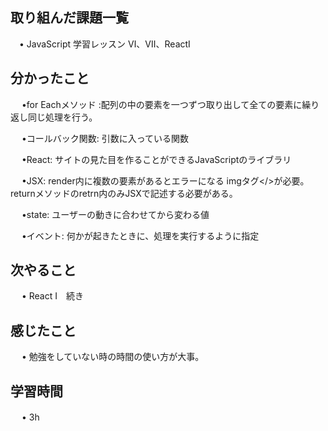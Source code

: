 ## 取り組んだ課題一覧
    
 　• JavaScript 学習レッスン Ⅵ、Ⅶ、ReactⅠ
　

## 分かったこと
　 •for Eachメソッド :配列の中の要素を一つずつ取り出して全ての要素に繰り返し同じ処理を行う。

　 •コールバック関数: 引数に入っている関数

　 •React: サイトの見た目を作ることができるJavaScriptのライブラリ

　 •JSX: render内に複数の要素があるとエラーになる imgタグ</>が必要。　returnメソッドのretrn内のみJSXで記述する必要がある。

　 •state: ユーザーの動きに合わせてから変わる値

　 •イベント: 何かが起きたときに、処理を実行するように指定


## 次やること　

　 • React Ⅰ　続き

## 感じたこと

　 • 勉強をしていない時の時間の使い方が大事。

## 学習時間

　 • 3h
